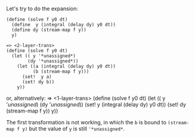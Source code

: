 Let's try to do the expansion:

    (define (solve f y0 dt)
      (define  y (integral (delay dy) y0 dt))
      (define dy (stream-map f y))
      y)

    => <2-layer-trans>
    (define (solve f y0 dt)
      (let (( y '*unassigned*)
            (dy '*unassigned*))
        (let ((a (integral (delay dy) y0 dt))
              (b (stream-map f y)))
          (set!  y a)
          (set! dy b))
        y))
   
or, alternatively:
    => <1-layer-trans>
    (define (solve f y0 dt)
      (let (( y '*unassigned*)
            (dy '*unassigned*))
        (set!  y (integral (delay dy) y0 dt))
        (set! dy (stream-map f y))
        y))

The first transformation is not working,
in which the `b` is bound to `(stream-map f y)`
but the value of `y` is still `'*unassigned*`.
